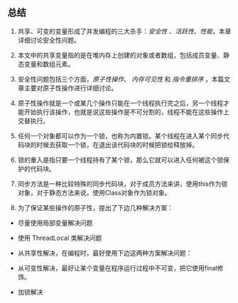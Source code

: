 ## 总结

1. 共享、可变的变量形成了并发编程的三大杀手：_安全性_ 、_活跃性_、_性能_，本章详细讨论安全性问题。

2. 本文中的共享变量指的是在堆内存上创建的对象或者数组，包括成员变量、静态变量和数组元素。

3. 安全性问题包括三个方面，_原子性操作_、 _内存可见性_ 和 _指令重排序_ ，本篇文章主要对原子性操作进行详细讨论。

4. 原子性操作就是一个或某几个操作只能在一个线程执行完之后，另一个线程才能开始执行该操作，也就是说这些操作是不可分割的，线程不能在这些操作上交替执行。
5. 任何一个对象都可以作为一个锁，也称为内置锁。某个线程在进入某个同步代码块的时候去获取一个锁，在退出该代码块的时候把锁给释放掉。

6. 锁的重入是指只要一个线程持有了某个锁，那么它就可以进入任何被这个锁保护的代码块。

7. 同步方法是一种比较特殊的同步代码块，对于成员方法来讲，使用this作为锁对象，对于静态方法来说，使用Class对象作为锁对象。

8. 为了保证某些操作的原子性，提出了下边几种解决方案：
 +  尽量使用局部变量解决问题

 +  使用 ThreadLocal 类解决问题

 +  从共享性解决，在编程时，最好使用下边这两种方案解决问题：

 +  从可变性解决，最好让某个变量在程序运行过程中不可变，把它使用final修饰。

 +  加锁解决


